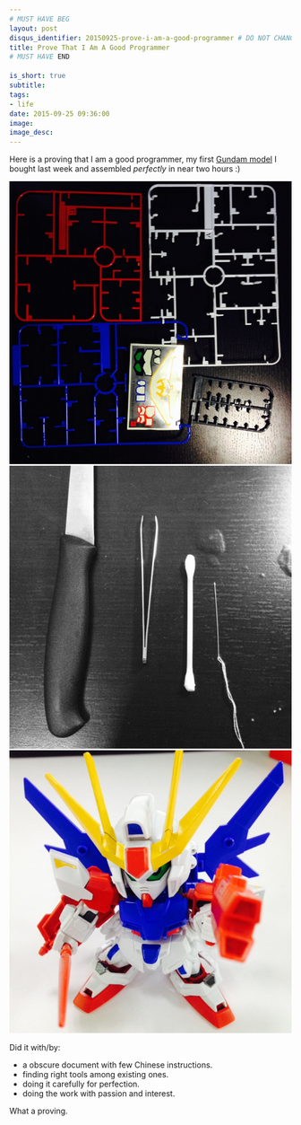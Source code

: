 ```yaml
---
# MUST HAVE BEG
layout: post
disqus_identifier: 20150925-prove-i-am-a-good-programmer # DO NOT CHANGE THE VALUE ONCE SET
title: Prove That I Am A Good Programmer
# MUST HAVE END

is_short: true
subtitle:
tags: 
- life
date: 2015-09-25 09:36:00
image: 
image_desc: 
---
```


Here is a proving that I am a good programmer, my first [Gundam model][1] I bought last week and assembled
*perfectly* in near two hours :)

<!-- at least one blank line before <div>, <p>, <pre> or <table>,
and one blank after </div>.
but you can use <span>, <cite>, <del> freely -->
<div style="text-align: center;">
  <img src="/images/blog/gaoda-1.jpg" alt="Gundam" style="width:640px;">
</div>

<!-- at least one blank line before <div>, <p>, <pre> or <table>,
and one blank after </div>.
but you can use <span>, <cite>, <del> freely -->
<div style="text-align: center;">
  <img src="/images/blog/gaoda-2.jpg" alt="Gundam" style="width:640px;">
</div>

<!-- at least one blank line before <div>, <p>, <pre> or <table>,
and one blank after </div>.
but you can use <span>, <cite>, <del> freely -->
<div style="text-align: center;">
  <img src="/images/blog/gaoda-3.jpg" alt="Gundam" style="width:640px;">
</div>

Did it with/by:

- a obscure document with few Chinese instructions.
- finding right tools among existing ones.
- doing it carefully for perfection.
- doing the work with passion and interest.

What a proving.

[1]: https://en.wikipedia.org/wiki/Gundam_model "Gundam model"

